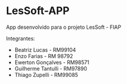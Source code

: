 # LesSoft-APP
App desenvolvido para o projeto LesSoft - FIAP

Integrantes: 
- Beatriz Lucas - RM99104
- Enzo Farias - RM 98792
- Ewerton Gonçalves - RM98571
- Guilherme Tantulli - RM97890
- Thiago Zupelli - RM99085
